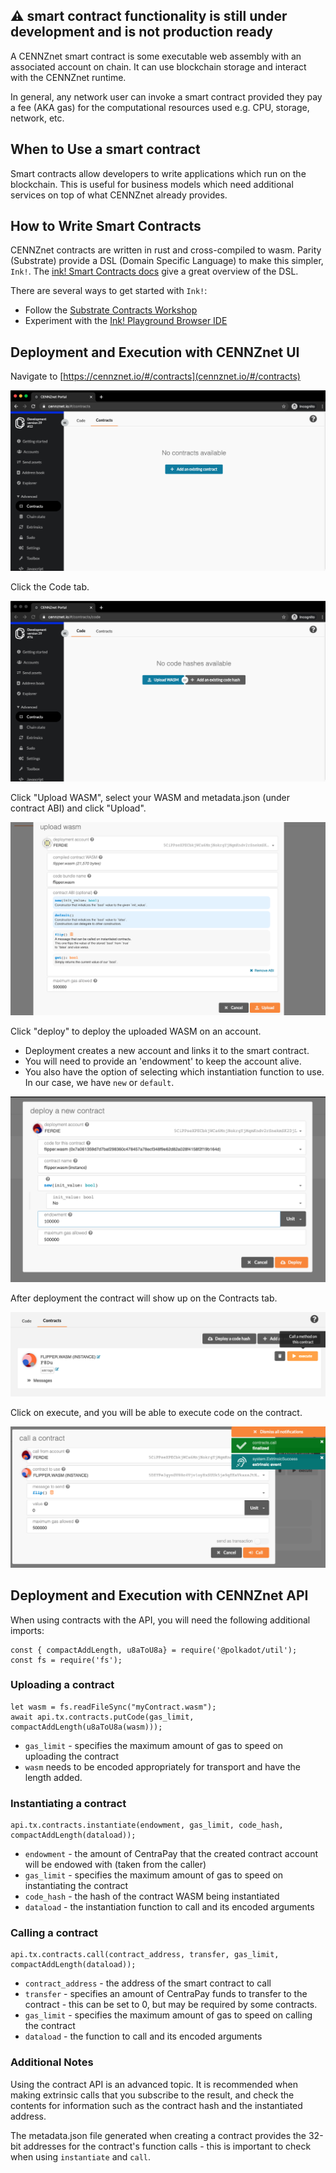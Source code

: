 ⚠️ smart contract functionality is still under development and is not production ready
---

A CENNZnet smart contract is some executable web assembly with an associated account on chain. It can use blockchain storage and interact with the CENNZnet runtime.

In general, any network user can invoke a smart contract provided they pay a fee (AKA gas) for the computational resources used e.g. CPU, storage, network, etc.

## When to Use a smart contract

Smart contracts allow developers to write applications which run on the blockchain. This is useful for business models which need additional services on top of what CENNZnet already provides.

## How to Write Smart Contracts

CENNZnet contracts are written in rust and cross-compiled to wasm. Parity (Substrate) provide a DSL (Domain Specific Language) to make this simpler, `Ink!`. The [ink! Smart Contracts docs](https://substrate.dev/docs/en/ecosystem/contracts/ink) give a great overview of the DSL.

There are several ways to get started with `Ink!`:
* Follow the [Substrate Contracts Workshop](https://substrate.dev/substrate-contracts-workshop/#/)
* Experiment with the [Ink! Playground Browser IDE](https://medium.com/stake-technologies/ink-playground-browser-ide-for-substrates-smart-contract-released-2b1555b085da)

## Deployment and Execution with CENNZnet UI

Navigate to [https://cennznet.io/#/contracts](cennznet.io/#/contracts)

![contract-empty](../../images/ui/contract-empty.png)

Click the Code tab.

![contract-code](../../images/ui/contract-code.png)

Click "Upload WASM", select your WASM and metadata.json (under contract ABI) and click "Upload".

![contract-upload](../../images/ui/contract-upload.png)


Click "deploy" to deploy the uploaded WASM on an account.

* Deployment creates a new account and links it to the smart contract.
* You will need to provide an 'endowment' to keep the account alive.
* You also have the option of selecting which instantiation function to use. In our case, we have `new` or `default`.

![contract-deploy](../../images/ui/contract-deploy.png)

After deployment the contract will show up on the Contracts tab.

![contract-deployed](../../images/ui/contract-deployed.png)

Click on execute, and you will be able to execute code on the contract.

![contract-call](../../images/ui/contract-call.png)

## Deployment and Execution with CENNZnet API

When using contracts with the API, you will need the following additional imports:

```node
const { compactAddLength, u8aToU8a} = require('@polkadot/util');
const fs = require('fs');
```

### Uploading a contract
```node
let wasm = fs.readFileSync("myContract.wasm");
await api.tx.contracts.putCode(gas_limit, compactAddLength(u8aToU8a(wasm)));
```
* `gas_limit` - specifies the maximum amount of gas to speed on uploading the contract
* `wasm` needs to be encoded appropriately for transport and have the length added.

### Instantiating a contract
```node
api.tx.contracts.instantiate(endowment, gas_limit, code_hash, compactAddLength(dataload));
```
* `endowment` - the amount of CentraPay that the created contract account will be endowed with (taken from the caller)
* `gas_limit` - specifies the maximum amount of gas to speed on instantiating the contract
* `code_hash` - the hash of the contract WASM being instantiated
* `dataload` - the instantiation function to call and its encoded arguments

### Calling a contract
```node
api.tx.contracts.call(contract_address, transfer, gas_limit, compactAddLength(dataload));
```
* `contract_address` - the address of the smart contract to call
* `transfer` - specifies an amount of CentraPay funds to transfer to the contract - this can be set to 0, but may be required by some contracts.
* `gas_limit` - specifies the maximum amount of gas to speed on calling the contract
* `dataload` - the function to call and its encoded arguments

### Additional Notes

Using the contract API is an advanced topic. It is recommended when making extrinsic calls that you subscribe to the result, and check the contents for information such as the contract hash and the instantiated address.

The metadata.json file generated when creating a contract provides the 32-bit addresses for the contract's function calls - this is important to check when using `instantiate` and `call`.




